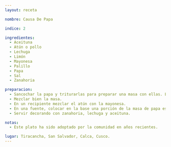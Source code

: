 ```yaml
---
layout: receta

nombre: Causa De Papa

indice: 2

ingredientes:
  - Aceituna
  - Atún o pollo
  - Lechuga
  - Limón
  - Mayonesa
  - Palillo
  - Papa
  - Sal
  - Zanahoria

preparacion:
  - Sancochar la papa y triturarlas para preparar una masa con ellas. Luego agregar gotas de limón, sal al gusto y palillo.
  - Mezclar bien la masa.
  - En un recipiente mezclar el atún con la mayonesa.
  - En una fuente, colocar en la base una porción de la masa de papa estirada, sobre esa base agregar una capa de relleno de atún con mayonesa, luego tapar con otra porción de masa estirada.
  - Servir decorando con zanahoria, lechuga y aceituna.

notas:
  - Este plato ha sido adoptado por la comunidad en años recientes. 

lugar: Tiracancha, San Salvador, Calca, Cusco. 
---
```

